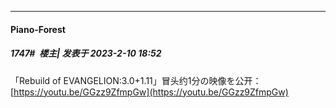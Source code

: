 
*****

####  Piano-Forest  
##### 1747#         楼主| 发表于 2023-2-10 18:52

「Rebuild of EVANGELION:3.0+1.11」冒头约1分の映像を公开：[https://youtu.be/GGzz9ZfmpGw](https://youtu.be/GGzz9ZfmpGw)

